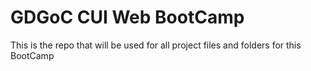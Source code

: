 # GDGoC CUI Web BootCamp
This is the repo that will be used for all project files and folders for this BootCamp
